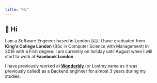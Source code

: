 ```yaml
---
title: "Hi"
---
```


## 👋 Hi

I am a Software Engineer based in London 🇬🇧. I have graduated from
**King's College London** (BSc in Computer Science with Management)
in 2018 with a First degree. I am currently on holiday until August when
I will start to work at **Facebook London**.

I have previously worked at [**Wonderbly**](https://wonderbly.com)
(or Lostmy.name as it was previously called) as a Backend engineer for
almost 3 years during my studies.
